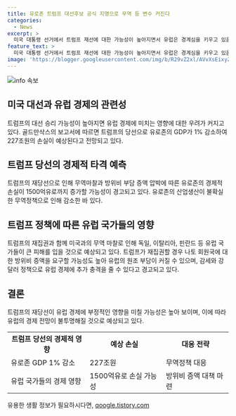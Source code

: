 ```yaml
---
title: 유로존 트럼프 대선후보 공식 지명으로 무역 등 변수 커진다
categories:
  - News
excerpt: >
  미국 대통령 선거에서 트럼프 재선에 대한 가능성이 높아지면서 유럽은 경계심을 키우고 있음. 트럼프의 무역정책과 방위비 부담 압박으로 인해 유로존 GDP 감소 등의 경제적 영향이 우려되고, 이에 따라 경제 전문가들은 최대 1500억유로에 달하는 손실 가능성을 경고함. 또한, 트럼프의 당선 가능성에 따라 유럽의 산업 생산과 무역이 영향을 받을 것으로 우려했고, 미국의 우크라이나 원조 중단 등으로 유럽의 부담이 커질 수 있다는 우려도 제기되고 있음.
feature_text: >
  미국 대통령 선거에서 트럼프 재선에 대한 가능성이 높아지면서 유럽은 경계심을 키우고 있음. 트럼프의 무역정책과 방위비 부담 압박으로 인해 유로존 GDP 감소 등의 경제적 영향이 우려되고, 이에 따라 경제 전문가들은 최대 1500억유로에 달하는 손실 가능성을 경고함. 또한, 트럼프의 당선 가능성에 따라 유럽의 산업 생산과 무역이 영향을 받을 것으로 우려했고, 미국의 우크라이나 원조 중단 등으로 유럽의 부담이 커질 수 있다는 우려도 제기되고 있음.
image: 'https://blogger.googleusercontent.com/img/b/R29vZ2xl/AVvXsEixyZcFfHzMRdzZMjFBmAUKJYCLCGyLL1o632UiGVXcaFdKo_bkvkuCioo0uUKlGfBVcT3P84aROyZIXSBEx3Aw5nCQ3pTgDom1WDC4m8eifvWiAmWEEVb4x6G_l8C0QH225ldMjyaFvpxGEBGNO37VmDTDMHGhJPq73UglMfDca1-0aw/s1600/blogspot.png'
---
```


<p><img src="https://blogger.googleusercontent.com/img/b/R29vZ2xl/AVvXsEixyZcFfHzMRdzZMjFBmAUKJYCLCGyLL1o632UiGVXcaFdKo_bkvkuCioo0uUKlGfBVcT3P84aROyZIXSBEx3Aw5nCQ3pTgDom1WDC4m8eifvWiAmWEEVb4x6G_l8C0QH225ldMjyaFvpxGEBGNO37VmDTDMHGhJPq73UglMfDca1-0aw/s1600/blogspot.png" alt="info 속보" /></p>

<h2 data-ke-size="size26">미국 대선과 유럽 경제의 관련성</h2>

<p data-ke-size="size16">트럼프의 대선 승리 가능성이 높아지면 유럽 경제에 미치는 영향에 대한 우려가 커지고 있다. 골드만삭스의 보고서에 따르면 트럼프의 당선으로 유로존의 GDP가 1% 감소하여 227조원의 손실이 예상된다고 전망되고 있다.</p>

<h2 data-ke-size="size26">트럼프 당선의 경제적 타격 예측</h2>

<p data-ke-size="size16">트럼프의 재당선으로 인해 무역마찰과 방위비 부담 증액 압박에 따른 유로존의 경제적 손실이 1500억유로까지 증가할 가능성이 경고되고 있다. 유로존의 산업생산이 불확실한 무역정책으로 인해 감소한 바 있다.</p>

<h2 data-ke-size="size26">트럼프 정책에 따른 유럽 국가들의 영향</h2>

<p data-ke-size="size16">트럼프의 재집권과 함께 미국과의 무역 마찰로 인해 독일, 이탈리아, 핀란드 등 유럽 국가들이 큰 피해를 입을 것으로 예상되고 있다. 트럼프가 재집권할 경우 나토 회원국에 대한 방위비 증액을 요구할 가능성도 높아 유럽의 원조 부담이 커질 수 있으며, 감세와 강달러 정책으로 유럽 경제에 추가 충격을 줄 수 있다고 경고되고 있다.</p>

<h2 data-ke-size="size26">결론</h2>

<p data-ke-size="size16">트럼프의 재당선이 유럽 경제에 부정적인 영향을 미칠 가능성은 높아 보이며, 이에 따라 유럽의 경제 전망이 불투명해질 것으로 예상되고 있다.</p>

<table>
    <tr>
        <td style="text-align: center; height: 17px;"><b>트럼프 당선의 경제적 영향</b></td>
        <td style="text-align: center; height: 17px;"><b>예상 손실</b></td>
        <td style="text-align: center; height: 17px;"><b>대응 전략</b></td>
    </tr>
    <tr>
        <td>유로존 GDP 1% 감소</td>
        <td>227조원</td>
        <td>무역정책 대응</td>
    </tr>
    <tr>
        <td>유럽 국가들의 경제 영향</td>
        <td>1500억유로 손실 가능성</td>
        <td>방위비 증액 대책 마련</td>
    </tr>
</table>
유용한 생활 정보가 필요하시다면, <a href="https://qoogle.tistory.com" rel="dofollow">qoogle.tistory.com</a>


